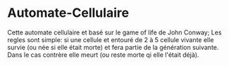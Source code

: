 # Automate-Cellulaire
Cette automate cellulaire et basé sur le game of life de John Conway;
Les regles sont simple:
si une cellule et entouré de 2 à 5 cellule vivante elle survie (ou née si elle était morte) et fera partie de la génération suivante. 
Dans le cas contrère elle meurt (ou reste morte qi elle l'était déjà).
